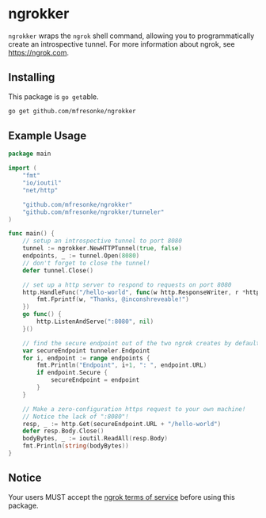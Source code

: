 # ngrokker
`ngrokker` wraps the `ngrok` shell command, allowing you to programmatically create an introspective tunnel. For more information about ngrok, see https://ngrok.com.
## Installing
This package is `go get`able.
```bash
go get github.com/mfresonke/ngrokker
```
## Example Usage
```go
package main

import (
	"fmt"
	"io/ioutil"
	"net/http"

	"github.com/mfresonke/ngrokker"
	"github.com/mfresonke/ngrokker/tunneler"
)

func main() {
	// setup an introspective tunnel to port 8080
	tunnel := ngrokker.NewHTTPTunnel(true, false)
	endpoints, _ := tunnel.Open(8080)
	// don't forget to close the tunnel!
	defer tunnel.Close()

	// set up a http server to respond to requests on port 8080
	http.HandleFunc("/hello-world", func(w http.ResponseWriter, r *http.Request) {
		fmt.Fprintf(w, "Thanks, @inconshreveable!")
	})
	go func() {
		http.ListenAndServe(":8080", nil)
	}()

	// find the secure endpoint out of the two ngrok creates by default
	var secureEndpoint tunneler.Endpoint
	for i, endpoint := range endpoints {
		fmt.Println("Endpoint", i+1, ": ", endpoint.URL)
		if endpoint.Secure {
			secureEndpoint = endpoint
		}
	}

	// Make a zero-configuration https request to your own machine!
	// Notice the lack of ":8080"!
	resp, _ := http.Get(secureEndpoint.URL + "/hello-world")
	defer resp.Body.Close()
	bodyBytes, _ := ioutil.ReadAll(resp.Body)
	fmt.Println(string(bodyBytes))
}

```

## Notice
Your users MUST accept the [ngrok terms of service](https://ngrok.com/tos) before using this package.
